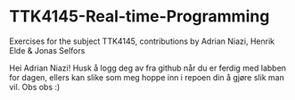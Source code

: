 # TTK4145-Real-time-Programming

Exercises for the subject TTK4145, contributions by Adrian Niazi, Henrik Elde & Jonas Selfors

Hei Adrian Niazi!
Husk å logg deg av fra github når du er ferdig med labben for dagen, ellers kan slike som meg hoppe inn i repoen din å gjøre slik man vil. Obs obs :)

